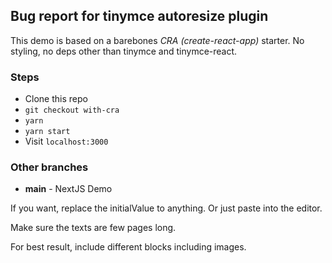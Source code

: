 ## Bug report for tinymce autoresize plugin

This demo is based on a barebones _CRA (create-react-app)_ starter. No styling, no deps other than tinymce and tinymce-react.

### Steps

-   Clone this repo
-   `git checkout with-cra`
-   `yarn`
-   `yarn start`
-   Visit `localhost:3000`

### Other branches

-   **main** - NextJS Demo

If you want, replace the initialValue to anything. Or just paste into the editor.

Make sure the texts are few pages long.

For best result, include different blocks including images.
